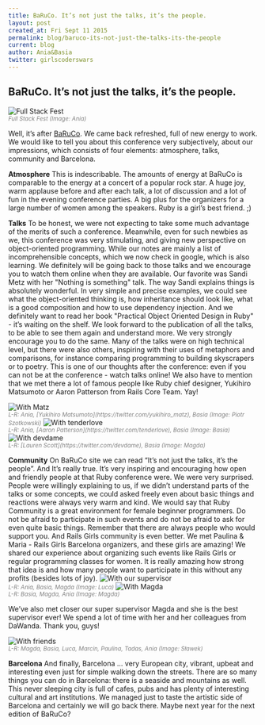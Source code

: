 ```yaml
---
title: BaRuCo. It’s not just the talks, it’s the people.
layout: post
created_at: Fri Sept 11 2015
permalink: blog/baruco-its-not-just-the-talks-its-the-people
current: blog
author: Ania&Basia
twitter: girlscoderswars
---
```


## BaRuCo. It’s not just the talks, it’s the people.

<img src="http://i.imgur.com/6lBNtAU.jpg" alt="Full Stack Fest"><br><font color="grey"><small><i>Full Stack Fest (Image: Ania)</i></small></font><br>

Well, it’s after [BaRuCo](http://www.fullstackfest.com/?from_baruco). We came back refreshed, full of new energy to work. We would like to tell you about this conference very subjectively, about our impressions, which consists of four elements: atmosphere, talks, community and Barcelona.

__Atmosphere__
This is indescribable. The amounts of energy at BaRuCo is comparable to the energy at a concert of a popular rock star. A huge joy, warm applause before and after each talk, a lot of discussion and a lot of fun in the evening conference parties. A big plus for the organizers for a large number of women among the speakers. Ruby is a girl’s best friend. ;)

__Talks__
To be honest, we were not expecting to take some much advantage of the merits of such a conference. Meanwhile, even for such newbies as we, this conference was very stimulating, and giving new perspective on object-oriented programming. While our notes are mainly a list of incomprehensible concepts, which we now check in google, which is also learning. We definitely will be going back to those talks and we encourage you to watch them online when they are available. Our favorite was Sandi Metz with her "Nothing is something" talk. The way Sandi explains things is absolutely wonderful. In very simple and precise examples, we could see what the object-oriented thinking is, how inheritance should look like, what is a good composition and how to use dependency injection. And we definitely want to read her book "Practical Object Oriented Design in Ruby" - it’s waiting on the shelf. We look forward to the publication of all the talks, to be able to see them again and understand more. We very strongly encourage you to  do the same. Many of the talks were on high technical level, but there were also others, inspiring with their uses of metaphors and comparisons, for instance comparing programming to building skyscrapers or to poetry.
This is one of our thoughts after the conference: even if you can not be at the conference - watch talks online!
We also have to mention that we met there a lot of famous people like Ruby chief designer, Yukihiro Matsumoto or Aaron Patterson from Rails Core Team. Yay!

<img src="http://i.imgur.com/qHLdjC5.jpg" alt="With Matz">
<br><font color="grey"><small><i>L-R: Ania, [Yukihiro Matsumoto](https://twitter.com/yukihiro_matz), Basia (Image: Piotr Szotkowski)</i></small></font>

<img src="http://i.imgur.com/ZwLOC3j.jpg" alt="With tenderlove">
<br><font color="grey"><small><i>L-R: Ania, [Aaron Patterson](https://twitter.com/tenderlove), Basia (Image: Basia)</i></small></font>

<img src="http://i.imgur.com/Qrc4u4z.jpg" alt="With devdame">
<br><font color="grey"><small><i>L-R: [Lauren Scott](https://twitter.com/devdame), Basia (Image: Magda)</i></small></font>

__Community__
On BaRuCo site we can read “It’s not just the talks, it’s the people”. And It’s really true. It’s very inspiring and encouraging how open and friendly people at that Ruby conference were. We were very surprised. People were willingly explaining to us, if we didn’t understand parts of the talks or some concepts, we could asked freely even about basic things and reactions were always very warm and kind. We would say that Ruby Community is a great environment for female beginner programmers. Do not be afraid to participate in such events and do not be afraid to ask for even quite basic things. Remember that there are always people who would support you.
And Rails Girls community is even better. We met Paulina & Maria - Rails Girls Barcelona organizers, and these girls are amazing! We shared our experience about organizing such events like Rails Girls or regular programming classes for women. It is really amazing how strong that idea is and how many people want to participate in this without any profits (besides lots of joy). 
<img src="http://i.imgur.com/m0BFs1n.jpg" alt="With our supervisor">
<br><font color="grey"><small><i>L-R: Ania, Basia, Magda (Image: Luca)</i></small></font>
<img src="http://i.imgur.com/DqVpmUK.jpg" alt="With Magda">
<br><font color="grey"><small><i>L-R: Basia, Magda, Ania (Image: Magda)</i></small></font>

We’ve also met closer our super supervisor Magda and she is the best supervisor ever! We spend a lot of time with her and her colleagues from DaWanda. Thank you, guys!

<img src="http://i.imgur.com/uYNuWhI.jpg" alt="With friends">
<br><font color="grey"><small><i>L-R: Magda, Basia, Luca, Marcin, Paulina, Tadas, Ania (Image: Sławek)</i></small></font>

__Barcelona__
And finally, Barcelona ... very European city, vibrant, upbeat and interesting even just for simple walking down the streets. There are so many things you can do in Barcelona: there is a seaside and mountains as well. This never sleeping city is full of cafes, pubs and has plenty of interesting cultural and art institutions. We managed just to taste the artistic side of Barcelona and certainly we will go back there. Maybe next year for the next edition of BaRuCo?
